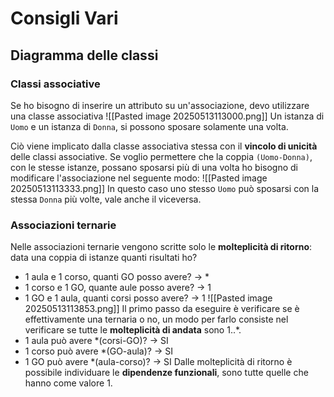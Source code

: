 # Consigli Vari
## Diagramma delle classi
### Classi associative
Se ho bisogno di inserire un attributo su un'associazione, devo utilizzare una classe associativa
![[Pasted image 20250513113000.png]]
Un istanza di `Uomo` e un istanza di `Donna`, si possono sposare solamente una volta.

Ciò viene implicato dalla classe associativa stessa con il **vincolo di unicità** delle classi associative.
Se voglio permettere che la coppia `(Uomo-Donna)`, con le stesse istanze, possano sposarsi più di una volta ho bisogno di modificare l'associazione nel seguente modo:
![[Pasted image 20250513113333.png]]
In questo caso uno stesso `Uomo` può sposarsi con la stessa `Donna` più volte, vale anche il viceversa.
### Associazioni ternarie
Nelle associazioni ternarie vengono scritte solo le **molteplicità di ritorno**: data una coppia di istanze quanti risultati ho?
- 1 aula e 1 corso, quanti GO posso avere? $\longrightarrow$ \*
- 1 corso e 1 GO, quante aule posso avere? $\longrightarrow$ $1$
- 1 GO e 1 aula, quanti corsi posso avere? $\longrightarrow$ $1$
![[Pasted image 20250513113853.png]]
Il primo passo da eseguire è verificare se è effettivamente una ternaria o no, un modo per farlo consiste nel verificare se tutte le **molteplicità di andata** sono $1..*$.
- 1 aula può avere \*(corsi-GO)? $\longrightarrow$ SI
- 1 corso può avere \*(GO-aula)? $\longrightarrow$ SI
- 1 GO può avere \*(aula-corso)? $\longrightarrow$ SI
Dalle molteplicità di ritorno è possibile individuare le **dipendenze funzionali**, sono tutte quelle che hanno come valore $1$.